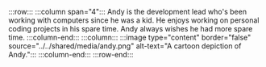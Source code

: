 :::row:::
  :::column span="4":::
    Andy is the development lead who's been working with computers since he was a kid. He enjoys working on personal coding projects in his spare time. Andy always wishes he had more spare time.
  :::column-end:::
  :::column:::
    :::image type="content" border="false" source="../../shared/media/andy.png" alt-text="A cartoon depiction of Andy.":::
  :::column-end:::
:::row-end:::
